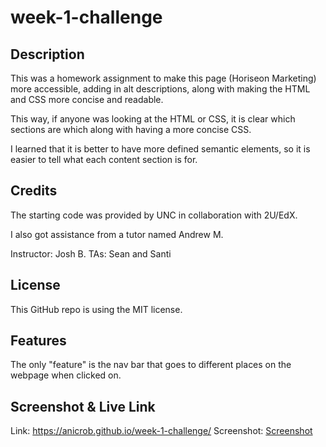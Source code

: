 # week-1-challenge

## Description

This was a homework assignment to make this page (Horiseon Marketing) more accessible, adding in alt descriptions, along with making the HTML and CSS more concise and readable. 

This way, if anyone was looking at the HTML or CSS, it is clear which sections are which along with having a more concise CSS. 

I learned that it is better to have more defined semantic elements, so it is easier to tell what each content section is for. 

## Credits

The starting code was provided by UNC in collaboration with 2U/EdX.

I also got assistance from a tutor named Andrew M.

Instructor: Josh B.
TAs: Sean and Santi

## License

This GitHub repo is using the MIT license. 

## Features

The only "feature" is the nav bar that goes to different places on the webpage when clicked on. 

## Screenshot & Live Link
Link: https://anicrob.github.io/week-1-challenge/
Screenshot:
[Screenshot](./Develop/assets/images/Screen%20Shot%202023-03-21%20at%204.40.30%20PM.png)
